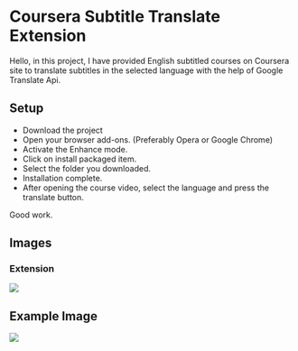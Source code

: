 # Coursera Subtitle Translate Extension

Hello, in this project, I have provided English subtitled courses on Coursera site to translate subtitles in the selected language with the help of Google Translate Api.

## Setup

- Download the project
- Open your browser add-ons. (Preferably Opera or Google Chrome)
- Activate the Enhance mode.
- Click on install packaged item.
- Select the folder you downloaded.
- Installation complete.
- After opening the course video, select the language and press the translate button.

Good work.

## Images

### Extension

![](https://github.com/mucahit-sahin/coursera-subtitle-translate-extension/blob/master/images/extension.png)

## Example Image

![](https://github.com/mucahit-sahin/coursera-subtitle-translate-extension/blob/master/images/images/example-image1.png)
